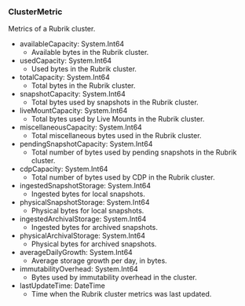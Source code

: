 ### ClusterMetric
Metrics of a Rubrik cluster.

- availableCapacity: System.Int64
  - Available bytes in the Rubrik cluster.
- usedCapacity: System.Int64
  - Used bytes in the Rubrik cluster.
- totalCapacity: System.Int64
  - Total bytes in the Rubrik cluster.
- snapshotCapacity: System.Int64
  - Total bytes used by snapshots in the Rubrik cluster.
- liveMountCapacity: System.Int64
  - Total bytes used by Live Mounts in the Rubrik cluster.
- miscellaneousCapacity: System.Int64
  - Total miscellaneous bytes used in the Rubrik cluster.
- pendingSnapshotCapacity: System.Int64
  - Total number of bytes used by pending snapshots in the Rubrik cluster.
- cdpCapacity: System.Int64
  - Total number of bytes used by CDP in the Rubrik cluster.
- ingestedSnapshotStorage: System.Int64
  - Ingested bytes for local snapshots.
- physicalSnapshotStorage: System.Int64
  - Physical bytes for local snapshots.
- ingestedArchivalStorage: System.Int64
  - Ingested bytes for archived snapshots.
- physicalArchivalStorage: System.Int64
  - Physical bytes for archived snapshots.
- averageDailyGrowth: System.Int64
  - Average storage growth per day, in bytes.
- immutabilityOverhead: System.Int64
  - Bytes used by immutability overhead in the cluster.
- lastUpdateTime: DateTime
  - Time when the Rubrik cluster metrics was last updated.
